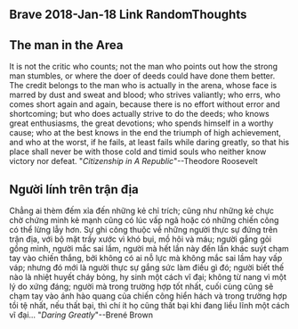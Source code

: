 Brave
2018-Jan-18
Link
RandomThoughts
-----

## The man in the Area
It is not the critic who counts; not the man who points out how the strong man stumbles, or where the doer of deeds could have done them better. The credit belongs to the man who is actually in the arena, whose face is marred by dust and sweat and blood; who strives valiantly; who errs, who comes short again and again, because there is no effort without error and shortcoming; but who does actually strive to do the deeds; who knows great enthusiasms, the great devotions; who spends himself in a worthy cause; who at the best knows in the end the triumph of high achievement, and who at the worst, if he fails, at least fails while daring greatly, so that his place shall never be with those cold and timid souls who neither know victory nor defeat. "*Citizenship in A Republic*"--Theodore Roosevelt

## Người lính trên trận địa
Chẳng ai thèm đếm xỉa đến những kẻ chỉ trích; cũng như những kẻ chực chờ chứng minh kẻ mạnh cũng có lúc vấp ngã hoặc có những chiến công có thể lừng lẫy hơn.
Sự ghi công thuộc về những người thực sự đứng trên trận địa, với bộ mặt trầy xước vì khó bụi, mồ hôi và máu; người gắng gỏi gồng mình, người mắc sai lầm, người mà hết lần này đến lần khác suýt chạm tay vào chiến thắng, bởi không có ai nỗ lực mà không mắc sai lầm hay vấp váp; nhưng đó mới là người thực sự gắng sức làm điều gì đó; người biết thế nào là nhiệt huyết cháy bỏng, hy sinh một cách vĩ đại; không từ nang vì một lý do xứng đáng; người mà trong trường hợp tốt nhất, cuối cùng cũng sẽ chạm tay vào ánh hào quang của chiến công hiển hách và trong trường hợp tồi tệ nhất, nếu thất bại, thì chí ít họ cũng thất bại khi đang liều lĩnh một cách vĩ đại... "*Daring Greatly*"--Brené Brown